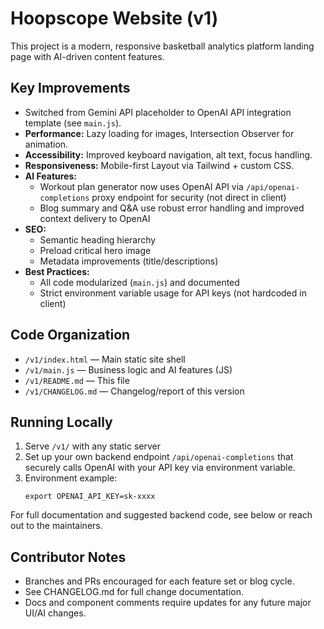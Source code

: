 # Hoopscope Website (v1)

This project is a modern, responsive basketball analytics platform landing page with AI-driven content features.

## Key Improvements
- Switched from Gemini API placeholder to OpenAI API integration template (see `main.js`).
- **Performance:** Lazy loading for images, Intersection Observer for animation.
- **Accessibility:** Improved keyboard navigation, alt text, focus handling.
- **Responsiveness:** Mobile-first Layout via Tailwind + custom CSS.
- **AI Features:**
  - Workout plan generator now uses OpenAI API via `/api/openai-completions` proxy endpoint for security (not direct in client)
  - Blog summary and Q&A use robust error handling and improved context delivery to OpenAI
- **SEO:**
  - Semantic heading hierarchy
  - Preload critical hero image
  - Metadata improvements (title/descriptions)
- **Best Practices:**
  - All code modularized (`main.js`) and documented
  - Strict environment variable usage for API keys (not hardcoded in client)

## Code Organization
- `/v1/index.html` — Main static site shell
- `/v1/main.js` — Business logic and AI features (JS)
- `/v1/README.md` — This file
- `/v1/CHANGELOG.md` — Changelog/report of this version

## Running Locally
1. Serve `/v1/` with any static server
2. Set up your own backend endpoint `/api/openai-completions` that securely calls OpenAI with your API key via environment variable.
3. Environment example:
   ```
   export OPENAI_API_KEY=sk-xxxx
   ```

For full documentation and suggested backend code, see below or reach out to the maintainers.

## Contributor Notes
- Branches and PRs encouraged for each feature set or blog cycle.
- See CHANGELOG.md for full change documentation.
- Docs and component comments require updates for any future major UI/AI changes.
